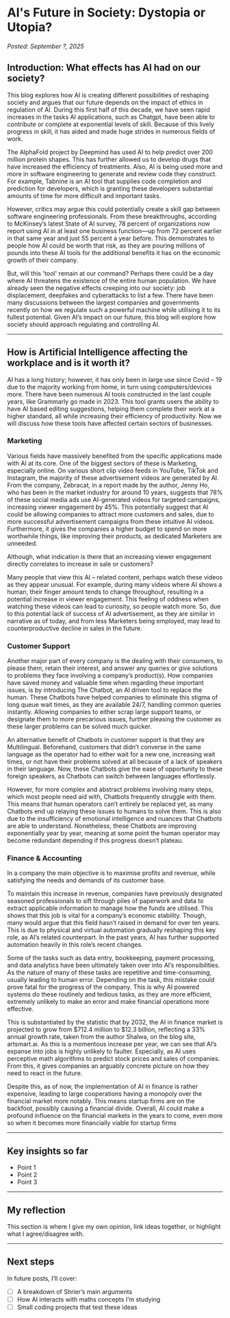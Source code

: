 # AI's Future in Society: Dystopia or Utopia?
*Posted: September ?, 2025*

## Introduction: What effects has AI had on our society?
This blog explores how AI is creating different possibilities of reshaping society and argues that our future depends on the impact of ethics in regulation of AI. During this first half of this decade, we have seen rapid increases in the tasks AI applications, such as Chatgpt, have been able to contribute or complete at exponential levels of skill. Because of this lively progress in skill, it has aided and made huge strides in numerous fields of work. 

The AlphaFold project by Deepmind has used AI to help predict over 200 million protein shapes. This has further allowed us to develop drugs that have increased the efficiency of treatments. Also, AI is being used more and more in software engineering to generate and review code they construct. For example, Tabnine is an AI tool that supplies code completion and prediction for developers, which is granting these developers substantial amounts of time for more difficult and important tasks. 

However, critics may argue this could potentially create a skill gap between software engineering professionals. From these breakthroughs, according to McKinsey’s latest State of AI survey, 78 percent of organizations now report using AI in at least one business function—up from 72 percent earlier in that same year and just 55 percent a year before. This demonstrates to people how AI could be worth that risk, as they are pouring millions of pounds into these AI tools for the additional benefits it has on the economic growth of their company. 

But, will this 'tool' remain at our command? Perhaps there could be a day where AI threatens the existence of the entire human population. We have already seen the negative effects creeping into our society: job displacement, deepfakes and cyberattacks to list a few. There have been many discussions between the largest companies and governments recently on how we regulate such a powerful machine while utilising it to its fullest potential. Given AI’s impact on our future, this blog will explore how society should approach regulating and controlling AI.

---

## How is Artificial Intelligence affecting the workplace and is it worth it?  
AI has a long history; however, it has only been in large use since Covid – 19 due to the majority working from home, in turn using computers/devices more. There have been numerous AI tools constructed in the last couple years, like Grammarly go made in 2023. This tool grants users the ability to have AI based editing suggestions, helping them complete their work at a higher standard, all while increasing their efficiency of productivity. Now we will discuss how these tools have affected certain sectors of businesses.
### Marketing
Various fields have massively benefited from the specific applications made with AI at its core. One of the biggest sectors of these is Marketing, especially online. On various short clip video feeds in YouTube, TikTok and Instagram, the majority of these advertisement videos are generated by AI. From the company, Zebracat, in a report made by the author, Jenny Ho, who has been in the market industry for around 10 years, suggests that 78% of these social media ads use AI-generated videos for targeted campaigns, increasing viewer engagement by 45%. This potentially suggest that AI could be allowing companies to attract more customers and sales, due to more successful advertisement campaigns from these intuitive AI videos. Furthermore, it gives the companies a higher budget to spend on more worthwhile things, like improving their products, as dedicated Marketers are unneeded.

Although, what indication is there that an increasing viewer engagement directly correlates to increase in sale or customers? 

Many people that view this AI – related content, perhaps watch these videos as they appear unusual. For example, during many videos where AI shows a human, their finger amount tends to change throughout, resulting in a potential increase in viewer engagement. This feeling of oddness when watching these videos can lead to curiosity, so people watch more. So, due to this potential lack of success of AI advertisement, as they are similar in narrative as of today, and from less Marketers being employed, may lead to counterproductive decline in sales in the future.

### Customer Support
Another major part of every company is the dealing with their consumers, to please them, retain their interest, and answer any queries or give solutions to problems they face involving a company’s product(s). How companies have saved money and valuable time when regarding these important issues, is by introducing The Chatbot, an AI driven tool to replace the human. These Chatbots have helped companies to eliminate this stigma of long queue wait times, as they are available 24/7, handling common queries instantly. Allowing companies to either scrap large support teams, or designate them to more precarious issues, further pleasing the customer as these larger problems can be solved much quicker. 

An alternative benefit of Chatbots in customer support is that they are Multilingual. Beforehand, customers that didn’t converse in the same language as the operator had to either wait for a new one, increasing wait times, or not have their problems solved at all because of a lack of speakers in their language. Now, these Chatbots give the ease of opportunity to these foreign speakers, as Chatbots can switch between languages effortlessly. 

However, for more complex and abstract problems involving many steps, which most people need aid with, Chatbots frequently struggle with them. This means that human operators can’t entirely be replaced yet, as many Chatbots end up relaying these issues to humans to solve them.  This is also due to the insufficiency of emotional intelligence and nuances that Chatbots are able to understand. Nonetheless, these Chatbots are improving exponentially year by year, meaning at some point the human operator may become redundant depending if this progress doesn’t plateau.

### Finance & Accounting  
In a company the main objective is to maximise profits and revenue, while satisfying the needs and demands of its customer base.

To maintain this increase in revenue, companies have previously designated seasoned professionals to sift through piles of paperwork and data to extract applicable information to manage how the funds are utilised. This shows that this job is vital for a company’s economic stability. Though, many would argue that this field hasn’t raised in demand for over ten years. This is due to physical and virtual automation gradually reshaping this key role, as AI’s related counterpart. In the past years, AI has further supported automation heavily in this role’s recent changes. 

Some of the tasks such as data entry, bookkeeping, payment processing, and data analytics have been ultimately taken over into AI’s responsibilities. As the nature of many of these tasks are repetitive and time-consuming, usually leading to human error. Depending on the task, this mistake could prove fatal for the progress of the company. This is why AI powered systems do these routinely and tedious tasks, as they are more efficient, extremely unlikely to make an error and make financial operations more effective. 

This is substantiated by the statistic that by 2032, the AI in finance market is projected to grow from $712.4 million to $12.3 billion, reflecting a 33% annual growth rate, taken from the author Shalwa, on the blog site, artsmart.ai. As this is a momentous increase per year, we can see that AI’s expanse into jobs is highly unlikely to faulter. Especially, as AI uses perceptive math algorithms to predict stock prices and sales of companies. From this, it gives companies an arguably concrete picture on how they need to react in the future. 

Despite this, as of now, the implementation of AI in finance is rather expensive, leading to large cooperations having a monopoly over the financial market more notably. This means startup firms are on the backfoot, possibly causing a financial divide. Overall, AI could make a profound influence on the financial markets in the years to come, even more so when it becomes more financially viable for startup firms


---

## Key insights so far
- Point 1
- Point 2
- Point 3

---

## My reflection
This section is where I give my own opinion, link ideas together, or highlight what I agree/disagree with.  

---

## Next steps
In future posts, I’ll cover:
- [ ] A breakdown of Shrier’s main arguments  
- [ ] How AI interacts with maths concepts I’m studying  
- [ ] Small coding projects that test these ideas  
